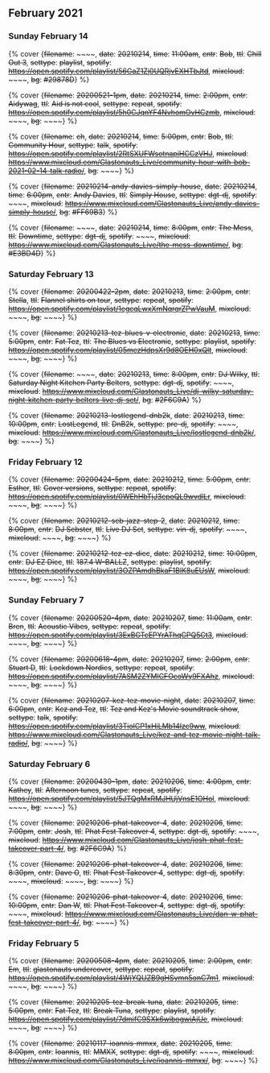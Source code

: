 ## February 2021
 

### Sunday February 14


{% cover {~~filename~~: ~~~~, ~~date~~: ~~20210214~~, ~~time~~: ~~11:00am~~, ~~cntr~~: ~~Bob~~, ~~ttl~~: ~~Chill Out 3~~, ~~settype~~: ~~playlist~~, ~~spotify~~: ~~https://open.spotify.com/playlist/56GaZ1Zj0UQRjvEXHTbJtd~~, ~~mixcloud~~: ~~~~, ~~bg~~: ~~#29878D~~} %}

{% cover {~~filename~~: ~~20200521-1pm~~, ~~date~~: ~~20210214~~, ~~time~~: ~~2:00pm~~, ~~cntr~~: ~~Aidywag~~, ~~ttl~~: ~~Aid is not cool~~, ~~settype~~: ~~repeat~~, ~~spotify~~: ~~https://open.spotify.com/playlist/5h0CJqnYF4NvhomOvHCzmb~~, ~~mixcloud~~: ~~~~, ~~bg~~: ~~~~} %}

{% cover {~~filename~~: ~~ch~~, ~~date~~: ~~20210214~~, ~~time~~: ~~5:00pm~~, ~~cntr~~: ~~Bob~~, ~~ttl~~: ~~Community Hour~~, ~~settype~~: ~~talk~~, ~~spotify~~: ~~https://open.spotify.com/playlist/2RtSXUFWsotnapjHCCzVHJ~~, ~~mixcloud~~: ~~https://www.mixcloud.com/Glastonauts_Live/community-hour-with-bob-2021-02-14-talk-radio/~~, ~~bg~~: ~~~~} %}

{% cover {~~filename~~: ~~20210214-andy-davies-simply-house~~, ~~date~~: ~~20210214~~, ~~time~~: ~~6:00pm~~, ~~cntr~~: ~~Andy Davies~~, ~~ttl~~: ~~Simply House~~, ~~settype~~: ~~dgt-dj~~, ~~spotify~~: ~~~~, ~~mixcloud~~: ~~https://www.mixcloud.com/Glastonauts_Live/andy-davies-simply-house/~~, ~~bg~~: ~~#FF69B3~~} %}

{% cover {~~filename~~: ~~~~, ~~date~~: ~~20210214~~, ~~time~~: ~~8:00pm~~, ~~cntr~~: ~~The Mess~~, ~~ttl~~: ~~Downtime~~, ~~settype~~: ~~dgt-dj~~, ~~spotify~~: ~~~~, ~~mixcloud~~: ~~https://www.mixcloud.com/Glastonauts_Live/the-mess-downtime/~~, ~~bg~~: ~~#E3BD4D~~} %}


### Saturday February 13

{% cover {~~filename~~: ~~20200422-2pm~~, ~~date~~: ~~20210213~~, ~~time~~: ~~2:00pm~~, ~~cntr~~: ~~Stella~~, ~~ttl~~: ~~Flannel shirts on tour~~, ~~settype~~: ~~repeat~~, ~~spotify~~: ~~https://open.spotify.com/playlist/1egcqLwxXmNqrqrZPwVauM~~, ~~mixcloud~~: ~~~~, ~~bg~~: ~~~~} %}

{% cover {~~filename~~: ~~20210213-tez-blues-v-electronic~~, ~~date~~: ~~20210213~~, ~~time~~: ~~5:00pm~~, ~~cntr~~: ~~Fat Tez~~, ~~ttl~~: ~~The Blues vs Electronic~~, ~~settype~~: ~~playlist~~, ~~spotify~~: ~~https://open.spotify.com/playlist/05mezHdpsXr9d8OEH0xQlt~~, ~~mixcloud~~: ~~~~, ~~bg~~: ~~~~} %}

{% cover {~~filename~~: ~~~~, ~~date~~: ~~20210213~~, ~~time~~: ~~8:00pm~~, ~~cntr~~: ~~DJ Wilky~~, ~~ttl~~: ~~Saturday Night Kitchen Party Belters~~, ~~settype~~: ~~dgt-dj~~, ~~spotify~~: ~~~~, ~~mixcloud~~: ~~https://www.mixcloud.com/Glastonauts_Live/dj-wilky-saturday-night-kitchen-party-belters-live-dj-set/~~, ~~bg~~: ~~#2F6C9A~~} %}

{% cover {~~filename~~: ~~20210213-lostlegend-dnb2k~~, ~~date~~: ~~20210213~~, ~~time~~: ~~10:00pm~~, ~~cntr~~: ~~LostLegend~~, ~~ttl~~: ~~DnB2k~~, ~~settype~~: ~~pre-dj~~, ~~spotify~~: ~~~~, ~~mixcloud~~: ~~https://www.mixcloud.com/Glastonauts_Live/lostlegend-dnb2k/~~, ~~bg~~: ~~~~} %}


### Friday February 12

{% cover {~~filename~~: ~~20200424-5pm~~, ~~date~~: ~~20210212~~, ~~time~~: ~~5:00pm~~, ~~cntr~~: ~~Esther~~, ~~ttl~~: ~~Cover versions~~, ~~settype~~: ~~repeat~~, ~~spotify~~: ~~https://open.spotify.com/playlist/0WEhHbTjJ3cpoQL9wvdILr~~, ~~mixcloud~~: ~~~~, ~~bg~~: ~~~~} %}

{% cover {~~filename~~: ~~20210212-seb-jazz-step-2~~, ~~date~~: ~~20210212~~, ~~time~~: ~~8:00pm~~, ~~cntr~~: ~~DJ Sebster~~, ~~ttl~~: ~~Live DJ Set~~, ~~settype~~: ~~vin-dj~~, ~~spotify~~: ~~~~, ~~mixcloud~~: ~~~~, ~~bg~~: ~~~~} %}

{% cover {~~filename~~: ~~20210212-tez-ez-dicc~~, ~~date~~: ~~20210212~~, ~~time~~: ~~10:00pm~~, ~~cntr~~: ~~DJ EZ Dicc~~, ~~ttl~~: ~~187.4 W-BALLZ~~, ~~settype~~: ~~playlist~~, ~~spotify~~: ~~https://open.spotify.com/playlist/3OZPAmdhBkaF1BlK8uEUsW~~, ~~mixcloud~~: ~~~~, ~~bg~~: ~~~~} %}


### Sunday February 7

{% cover {~~filename~~: ~~20200520-4pm~~, ~~date~~: ~~20210207~~, ~~time~~: ~~11:00am~~, ~~cntr~~: ~~Bren~~, ~~ttl~~: ~~Acoustic Vibes~~, ~~settype~~: ~~repeat~~, ~~spotify~~: ~~https://open.spotify.com/playlist/3ExBGTcEPYrAThqCPQ5Ct3~~, ~~mixcloud~~: ~~~~, ~~bg~~: ~~~~} %}

{% cover {~~filename~~: ~~20200618-4pm~~, ~~date~~: ~~20210207~~, ~~time~~: ~~2:00pm~~, ~~cntr~~: ~~Stuart D~~, ~~ttl~~: ~~Lockdown Nordics~~, ~~settype~~: ~~repeat~~, ~~spotify~~: ~~https://open.spotify.com/playlist/7ASM2ZYMlCFOcoWy9FXAhz~~, ~~mixcloud~~: ~~~~, ~~bg~~: ~~~~} %}

{% cover {~~filename~~: ~~20210207-kez-tez-movie-night~~, ~~date~~: ~~20210207~~, ~~time~~: ~~6:00pm~~, ~~cntr~~: ~~Kez and Tez~~, ~~ttl~~: ~~Tez and Kez's Movie soundtrack show~~, ~~settype~~: ~~talk~~, ~~spotify~~: ~~https://open.spotify.com/playlist/3TiolCP1xHiLMb14lzc9ww~~, ~~mixcloud~~: ~~https://www.mixcloud.com/Glastonauts_Live/kez-and-tez-movie-night-talk-radio/~~, ~~bg~~: ~~~~} %}


### Saturday February 6

{% cover {~~filename~~: ~~20200430-1pm~~, ~~date~~: ~~20210206~~, ~~time~~: ~~4:00pm~~, ~~cntr~~: ~~Kathey~~, ~~ttl~~: ~~Afternoon tunes~~, ~~settype~~: ~~repeat~~, ~~spotify~~: ~~https://open.spotify.com/playlist/5JTQgMxRMJHUjVnsE1OHol~~, ~~mixcloud~~: ~~~~, ~~bg~~: ~~~~} %}

{% cover {~~filename~~: ~~20210206-phat-takeover-4~~, ~~date~~: ~~20210206~~, ~~time~~: ~~7:00pm~~, ~~cntr~~: ~~Josh~~, ~~ttl~~: ~~Phat Fest Takeover 4~~, ~~settype~~: ~~dgt-dj~~, ~~spotify~~: ~~~~, ~~mixcloud~~: ~~https://www.mixcloud.com/Glastonauts_Live/josh-phat-fest-takeover-part-4/~~, ~~bg~~: ~~#2F6C9A~~} %}

{% cover {~~filename~~: ~~20210206-phat-takeover-4~~, ~~date~~: ~~20210206~~, ~~time~~: ~~8:30pm~~, ~~cntr~~: ~~Dave O~~, ~~ttl~~: ~~Phat Fest Takeover 4~~, ~~settype~~: ~~dgt-dj~~, ~~spotify~~: ~~~~, ~~mixcloud~~: ~~~~, ~~bg~~: ~~~~} %}

{% cover {~~filename~~: ~~20210206-phat-takeover-4~~, ~~date~~: ~~20210206~~, ~~time~~: ~~10:00pm~~, ~~cntr~~: ~~Dan W~~, ~~ttl~~: ~~Phat Fest Takeover 4~~, ~~settype~~: ~~dgt-dj~~, ~~spotify~~: ~~~~, ~~mixcloud~~: ~~https://www.mixcloud.com/Glastonauts_Live/dan-w-phat-fest-takeover-part-4/~~, ~~bg~~: ~~~~} %}


### Friday February 5

{% cover {~~filename~~: ~~20200508-4pm~~, ~~date~~: ~~20210205~~, ~~time~~: ~~2:00pm~~, ~~cntr~~: ~~Em~~, ~~ttl~~: ~~glastonauts undercover~~, ~~settype~~: ~~repeat~~, ~~spotify~~: ~~https://open.spotify.com/playlist/4WjYQUZB9gHSymn5onC7m1~~, ~~mixcloud~~: ~~~~, ~~bg~~: ~~~~} %}

{% cover {~~filename~~: ~~20210205-tez-break-tuna~~, ~~date~~: ~~20210205~~, ~~time~~: ~~5:00pm~~, ~~cntr~~: ~~Fat Tez~~, ~~ttl~~: ~~Break Tuna~~, ~~settype~~: ~~playlist~~, ~~spotify~~: ~~https://open.spotify.com/playlist/7dmifC9SXk6wibogwiAjUe~~, ~~mixcloud~~: ~~~~, ~~bg~~: ~~~~} %}

{% cover {~~filename~~: ~~20210117-ioannis-mmxx~~, ~~date~~: ~~20210205~~, ~~time~~: ~~8:00pm~~, ~~cntr~~: ~~Ioannis~~, ~~ttl~~: ~~MMXX~~, ~~settype~~: ~~dgt-dj~~, ~~spotify~~: ~~~~, ~~mixcloud~~: ~~https://www.mixcloud.com/Glastonauts_Live/ioannis-mmxx/~~, ~~bg~~: ~~~~} %}